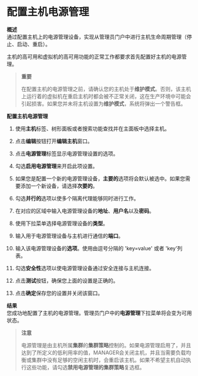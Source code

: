 # 配置主机电源管理

**概述**<br/>
  通过配置主机上的电源管理设备，实现从管理员门户中进行主机生命周期管理（停止、启动、重启）。

  主机的高可用和虚拟机的高可用功能的正常工作都要求首先配置好主机的电源管理。

> **重要**
>
> 在配置主机的电源管理之前，请确认您的主机处于**维护模式**。否则，该主机上运行着的虚拟机在重启主机时都会被不正常关闭，这在生产环境中可能会引起损害。如果您并未将主机设置为**维护模式**，系统将弹出一个警告框。

**配置主机电源管理**

1. 使用**主机**标签、树形面板或者搜索功能查找并在主面板中选择主机。

1. 点击**编辑**按钮打开**编辑主机**窗口。

1. 点击**电源管理**标签显示电源管理设置的选项。

1. 勾选**启用电源管理**来开启此项设置。

1. 如果您是配置一个新的电源管理设备，**主要的**选项将会默认被选中。如果您需要添加一个新设备，请选择**次要的**。

1. 勾选**并行的**选项以使多个隔离代理能够同时进行工作。

1. 在对应的区域中输入电源管理设备的**地址**、**用户名**以及**密码**。

1. 使用下拉菜单选择电源管理设备的**类型**。

1. 输入用于电源管理设备与主机进行通信的**端口**。

1. 输入该电源管理设备的**选项**。使用由逗号分隔的 'key=value' 或者 'key'列表。

1. 勾选**安全性**选项以使电源管理设备通过安全连接与主机连接。

1. 点击**测试**按钮，确保您上面的设置是正确的。

1. 点击**确定**保存您的设置并关闭该窗口。


**结果**<br/>
  您成功地配置了主机的电源管理。管理员门户中的**电源管理**下拉菜单将会变为可用状态。

> **注意**
>
> 电源管理是由主机所属**集群**的**集群策略**控制的。如果电源管理启用了，并且达到了所定义的低利用率的值，MANAGER会关闭主机，并且当需要负载均衡或集群中没有足够的空闲主机时，会重启该主机。如果不希望主机自动执行这些功能，请勾选**禁用电源管理的集群策略**复选框。
